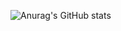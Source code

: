 ![Anurag's GitHub stats](https://github-readme-stats.vercel.app/api?username=TiranoPower&theme=dark&show_icons=true)
